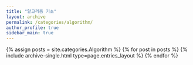 ```yaml
---
title: "알고리즘 기초"
layout: archive
permalink: /categories/algorithm/
author_profile: true
sidebar_main: true
---
```


{% assign posts = site.categories.Algorithm %}
{% for post in posts %} {% include archive-single.html type=page.entries_layout %} {% endfor %}

